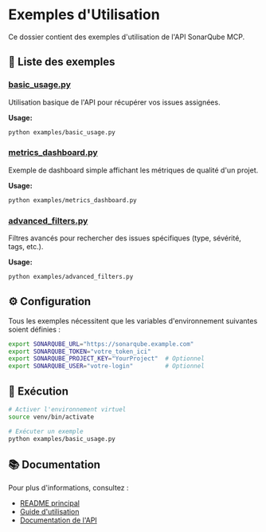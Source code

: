 # Exemples d'Utilisation

Ce dossier contient des exemples d'utilisation de l'API SonarQube MCP.

## 📝 Liste des exemples

### [basic_usage.py](basic_usage.py)
Utilisation basique de l'API pour récupérer vos issues assignées.

**Usage:**
```bash
python examples/basic_usage.py
```

### [metrics_dashboard.py](metrics_dashboard.py)
Exemple de dashboard simple affichant les métriques de qualité d'un projet.

**Usage:**
```bash
python examples/metrics_dashboard.py
```

### [advanced_filters.py](advanced_filters.py)
Filtres avancés pour rechercher des issues spécifiques (type, sévérité, tags, etc.).

**Usage:**
```bash
python examples/advanced_filters.py
```

## ⚙️ Configuration

Tous les exemples nécessitent que les variables d'environnement suivantes soient définies :

```bash
export SONARQUBE_URL="https://sonarqube.example.com"
export SONARQUBE_TOKEN="votre_token_ici"
export SONARQUBE_PROJECT_KEY="YourProject"  # Optionnel
export SONARQUBE_USER="votre-login"         # Optionnel
```

## 🚀 Exécution

```bash
# Activer l'environnement virtuel
source venv/bin/activate

# Exécuter un exemple
python examples/basic_usage.py
```

## 📚 Documentation

Pour plus d'informations, consultez :
- [README principal](../README.md)
- [Guide d'utilisation](../docs/GUIDE_UTILISATION.md)
- [Documentation de l'API](../src/api/)





